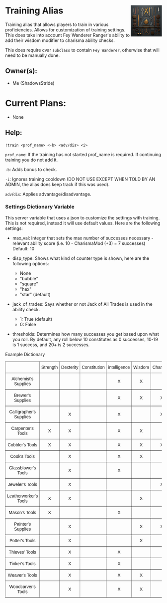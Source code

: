 <h1>Training Alias<img align="right" src="image.png" width="100px"></h1>

Training alias that allows players to train in various proficiencies. Allows for customization of training settings. This does take into account Fey Wanderer Ranger's ability to add their wisdom modifier to charisma ability checks. 

This does require cvar `subclass` to contain `Fey Wanderer`, otherwise that will need to be manually done.

## Owner(s):
- Me (ShadowsStride)

# Current Plans:
- None

## Help:
`!train <prof_name> <-b> <adv/dis> <i>`

`prof_name`: If the training has not started prof_name is required. If continuing training you do not add it.

`-b`: Adds bonus to check.

`-i`: Ignores training cooldown (DO NOT USE EXCEPT WHEN TOLD BY AN ADMIN, the alias does keep track if this was used).

`adv`/`dis`: Applies advantage/disadvantage.

### Settings Dictionary Variable
This server variable that uses a json to customize the settings with training. This is not required, instead it will use default values. Here are the following settings:

- max_val: Integer that sets the max number of successes necessary - relevant ability score (i.e. 10 - CharismaMod (+3) = 7 successes) Default: 10

- disp_type: Shows what kind of counter type is shown, here are the following options:
  - None
  - "bubble"
  - "square"
  - "hex"
  - "star" (default)

- jack_of_trades: Says whether or not Jack of All Trades is used in the ability check.
  - 1: True (default)
  - 0: False

- thresholds: Determines how many successes you get based upon what you roll. By default, any roll below 10 constitutes as 0 successes, 10-19 is 1 success, and 20+ is 2 successes.

Example Dictionary


<style type="text/css">
.tg  {border-collapse:collapse;border-spacing:0;}
.tg td{border-color:black;border-style:solid;border-width:1px;font-family:Arial, sans-serif;font-size:14px;
  overflow:hidden;padding:10px 5px;word-break:normal;}
.tg th{border-color:black;border-style:solid;border-width:1px;font-family:Arial, sans-serif;font-size:14px;
  font-weight:normal;overflow:hidden;padding:10px 5px;word-break:normal;}
.tg .tg-9wq8{border-color:inherit;text-align:center;vertical-align:middle}
</style>
<table class="tg">
<thead>
  <tr>
    <th class="tg-9wq8"></th>
    <th class="tg-9wq8">Strength</th>
    <th class="tg-9wq8">Dexterity</th>
    <th class="tg-9wq8">Constitution</th>
    <th class="tg-9wq8">intelligence</th>
    <th class="tg-9wq8">Wisdom</th>
    <th class="tg-9wq8">Charisma</th>
  </tr>
</thead>
<tbody>
  <tr>
    <td class="tg-9wq8">Alchemist's Supplies</td>
    <td class="tg-9wq8"></td>
    <td class="tg-9wq8"></td>
    <td class="tg-9wq8"></td>
    <td class="tg-9wq8">X</td>
    <td class="tg-9wq8">X</td>
    <td class="tg-9wq8"></td>
  </tr>
  <tr>
    <td class="tg-9wq8">Brewer's Supplies</td>
    <td class="tg-9wq8"></td>
    <td class="tg-9wq8"></td>
    <td class="tg-9wq8"></td>
    <td class="tg-9wq8">X</td>
    <td class="tg-9wq8">X</td>
    <td class="tg-9wq8">X</td>
  </tr>
  <tr>
    <td class="tg-9wq8">Calligrapher's Supplies</td>
    <td class="tg-9wq8"></td>
    <td class="tg-9wq8">X</td>
    <td class="tg-9wq8"></td>
    <td class="tg-9wq8">X</td>
    <td class="tg-9wq8"></td>
    <td class="tg-9wq8">X</td>
  </tr>
  <tr>
    <td class="tg-9wq8">Carpenter's Tools</td>
    <td class="tg-9wq8">X</td>
    <td class="tg-9wq8">X</td>
    <td class="tg-9wq8"></td>
    <td class="tg-9wq8">X</td>
    <td class="tg-9wq8">X</td>
    <td class="tg-9wq8"></td>
  </tr>
  <tr>
    <td class="tg-9wq8">Cobbler's Tools</td>
    <td class="tg-9wq8">X</td>
    <td class="tg-9wq8">X</td>
    <td class="tg-9wq8"></td>
    <td class="tg-9wq8">X</td>
    <td class="tg-9wq8">X</td>
    <td class="tg-9wq8">X</td>
  </tr>
  <tr>
    <td class="tg-9wq8">Cook's Tools</td>
    <td class="tg-9wq8"></td>
    <td class="tg-9wq8">X</td>
    <td class="tg-9wq8"></td>
    <td class="tg-9wq8">X</td>
    <td class="tg-9wq8">X</td>
    <td class="tg-9wq8"></td>
  </tr>
  <tr>
    <td class="tg-9wq8">Glassblower's Tools</td>
    <td class="tg-9wq8"></td>
    <td class="tg-9wq8">X</td>
    <td class="tg-9wq8"></td>
    <td class="tg-9wq8">X</td>
    <td class="tg-9wq8"></td>
    <td class="tg-9wq8"></td>
  </tr>
  <tr>
    <td class="tg-9wq8">Jeweler's Tools</td>
    <td class="tg-9wq8"></td>
    <td class="tg-9wq8">X</td>
    <td class="tg-9wq8"></td>
    <td class="tg-9wq8"></td>
    <td class="tg-9wq8"></td>
    <td class="tg-9wq8">X</td>
  </tr>
  <tr>
    <td class="tg-9wq8">Leatherworker's Tools</td>
    <td class="tg-9wq8">X</td>
    <td class="tg-9wq8">X</td>
    <td class="tg-9wq8"></td>
    <td class="tg-9wq8"></td>
    <td class="tg-9wq8">X</td>
    <td class="tg-9wq8"></td>
  </tr>
  <tr>
    <td class="tg-9wq8">Mason's Tools</td>
    <td class="tg-9wq8">X</td>
    <td class="tg-9wq8"></td>
    <td class="tg-9wq8"></td>
    <td class="tg-9wq8">X</td>
    <td class="tg-9wq8"></td>
    <td class="tg-9wq8"></td>
  </tr>
  <tr>
    <td class="tg-9wq8">Painter's Supplies</td>
    <td class="tg-9wq8"></td>
    <td class="tg-9wq8">X</td>
    <td class="tg-9wq8"></td>
    <td class="tg-9wq8"></td>
    <td class="tg-9wq8">X</td>
    <td class="tg-9wq8">X</td>
  </tr>
  <tr>
    <td class="tg-9wq8">Potter's Tools</td>
    <td class="tg-9wq8"></td>
    <td class="tg-9wq8">X</td>
    <td class="tg-9wq8"></td>
    <td class="tg-9wq8"></td>
    <td class="tg-9wq8">X</td>
    <td class="tg-9wq8"></td>
  </tr>
  <tr>
    <td class="tg-9wq8">Thieves' Tools</td>
    <td class="tg-9wq8"></td>
    <td class="tg-9wq8">X</td>
    <td class="tg-9wq8"></td>
    <td class="tg-9wq8">X</td>
    <td class="tg-9wq8"></td>
    <td class="tg-9wq8"></td>
  </tr>
  <tr>
    <td class="tg-9wq8">Tinker's Tools</td>
    <td class="tg-9wq8"></td>
    <td class="tg-9wq8">X</td>
    <td class="tg-9wq8"></td>
    <td class="tg-9wq8">X</td>
    <td class="tg-9wq8"></td>
    <td class="tg-9wq8"></td>
  </tr>
  <tr>
    <td class="tg-9wq8">Weaver's Tools</td>
    <td class="tg-9wq8"></td>
    <td class="tg-9wq8">X</td>
    <td class="tg-9wq8"></td>
    <td class="tg-9wq8">X</td>
    <td class="tg-9wq8">X</td>
    <td class="tg-9wq8"></td>
  </tr>
  <tr>
    <td class="tg-9wq8">Woodcarver's Tools</td>
    <td class="tg-9wq8"></td>
    <td class="tg-9wq8">X</td>
    <td class="tg-9wq8"></td>
    <td class="tg-9wq8">X</td>
    <td class="tg-9wq8">X</td>
    <td class="tg-9wq8"></td>
  </tr>
</tbody>
</table>